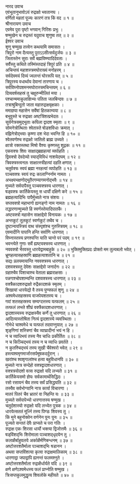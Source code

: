 नारद उवाच  
एवंभूतानुभावोऽयं रुद्राक्षो भवतानघ ।  
वर्णितो महतां पूज्यः कारणं तत्र किं वद ॥ १ ॥  
श्रीनारायण उवाच  
एवमेव पुरा पृष्टो भगवान् गिरिशः प्रभुः ।  
षण्मुखेन च रुद्रस्तं यदुवाच शृणुष्व तत् ॥ २ ॥  
ईश्वर उवाच  
शृणु षण्मुख तत्त्वेन कथयामि समासतः ।  
त्रिपुरो नाम दैत्यस्तु पुराऽऽसीत्सर्वदुर्जयः ॥ ३ ॥  
जितास्तेन सुराः सर्वे बह्मविष्ण्वादिदेवताः ।  
सर्वैस्तु कथिते तस्मिंस्तदाहं त्रिपुरं प्रति ॥ ४ ॥  
अचिन्तयं महाशस्त्रमघोराख्यं मनोहरम् ।  
सर्वदेवमयं दिव्यं ज्वलन्तं घोररूपि यत् ॥ ५ ॥  
त्रिपुरस्य वधार्थाय देवानां तारणाय च ।  
सर्वविघ्नोपशमनमघोरास्त्रमचिन्तयम् ॥ ६ ॥  
दिव्यवर्षसहस्रं तु चक्षुरुन्मीलितं मया ।  
पश्चान्ममाकुलाक्षिभ्यः पतिता जलबिन्दवः ॥ ७ ॥  
तत्राश्रुबिन्दुतो जाता महारुद्राक्षवृक्षकाः ।  
ममाज्ञया महासेन सर्वेषां हितकाम्यया ॥ ८ ॥  
बभूवुस्ते च रुद्राक्षा अष्टत्रिंशत्प्रभेदतः ।  
सूर्यनेत्रसमुद्‌भूताः कपिला द्वादश स्मृताः ॥ ९ ॥  
सोमनेत्रोत्थिताः श्वेतास्ते षोडशविधाः क्रमात् ।  
वह्निनेत्रोद्भवाः कृष्णा दश भेदा भवन्ति हि ॥ १० ॥  
श्वेतवर्णश्च रुद्राक्षो जातितो ब्राह्म उच्यते ।  
क्षात्रो रक्तस्तथा मिश्रो वैश्यः कृष्णस्तु शूद्रकः ॥ ११ ॥  
एकवक्त्रः शिवः साक्षाद्ब्रह्महत्यां व्यपोहति ।  
द्विवक्त्रो देवदेव्यो स्याद्‌विविधं नाशयेदघम् ॥ १२ ॥  
त्रिवक्त्रस्त्वनलः साक्षात्स्त्रीहत्यां दहति क्षणात् ।  
चतुर्वक्त्रः स्वयं ब्रह्मा नरहत्यां व्यपोहति ॥ १३ ॥  
पञ्चवक्त्रः स्वयं रुद्रः कालाग्निर्नाम नामतः ।  
अभक्ष्यभक्षणोद्‌भूतैरगम्यागमनोद्भवैः ॥ १४ ॥  
मुच्यते सर्वपापैस्तु पञ्चवक्त्रस्य धारणात् ।  
षड्वक्त्रः कार्तिकेयस्तु स धार्यो दक्षिणे करे ॥ १५ ॥  
ब्रह्महत्यादिभिः पापैर्मुच्यते नात्र संशयः ।  
सप्तवक्त्रो महाभागो ह्यनङ्‌गो नाम नामतः ॥ १६ ॥  
तद्धारणान्मुच्यते हि स्वर्णस्तेयादिपातकैः ।  
अष्टवक्त्रो महासेन साक्षाद्देवो विनायकः ॥ १७ ॥  
अन्तकूटं तूलकूटं स्वर्णकूटं तथैव च ।  
दुष्टान्वयस्त्रियं वाथ संस्पृशंश्च गुरुस्त्रियम् ॥ १८ ॥  
एवमादीनि पापानि हन्ति सर्वाणि धारणात् ।  
विघ्नास्तस्य प्रणश्यन्ति याति चान्ते परं पदम् ॥ १९ ॥  
भवन्त्येते गुणाः सर्वे ह्यष्टवक्त्रस्य धारणात् ।  
नववक्त्रो भैरवस्तु धारयेद्वामबाहुके ॥ २० ॥
भुक्तिमुक्तिप्रदः प्रोक्तो मम तुल्यबलो भवेत् ।  
भ्रूणहत्यासहस्राणि ब्रह्महत्याशतानि च ॥ २१ ॥  
सद्यः प्रलयमायान्ति नववक्त्रस्य धारणात् ।  
दशवक्त्रस्तु देवेशः साक्षाद्देवो जनार्दनः ॥ २२ ॥  
ग्रहाश्चैव पिशाचाश्च वेताला ब्रह्मराक्षसाः ।  
पन्नगाश्चोपशाम्यन्ति दशवक्त्रस्य धारणात् ॥ २३ ॥  
वक्त्रैकादशरुद्राक्षो रुद्रैकादशकं स्मृतम् ।  
शिखायां धारयेद्यो वै तस्य पुण्यफलं शृणु ॥ २४ ॥  
अश्वमेधसहस्रस्य वाजपेयशतस्य च ।  
गवां शतसहस्रस्य सम्यग्दत्तस्य यत्फलम् ॥ २५ ॥  
तत्फलं लभते शीघ्रं वक्त्रैकादशधारणात् ।  
द्वादशास्यस्य रुद्राक्षस्यैव कर्णे तु धारणात् ॥ २६ ॥  
आदित्यास्तोषिता नित्यं द्वादशास्ये व्यवस्थिताः ।  
गोभेधे चाश्वमेधे च यत्फलं तदवाप्नुयात् ॥ २७ ॥  
शृङ्‌गिणां शस्त्रिणां चैव व्याघ्रादीनां भयं न हि ।  
न च व्याधिभयं तस्य नैव चाधिः प्रकीर्तितः ॥ २८ ॥  
न च किञ्चिद्भयं तस्य न च व्याधिः प्रवर्तते ।  
न कुतश्चिद्भयं तस्य सुखी चैवेश्वरो भवेत् ॥ २९ ॥  
हस्त्यश्वमृगमार्जारसर्पमूषकदर्दुरान् ।  
खरांश्च श्वशृगालांश्च हत्वा बहुविधानपि ॥ ३० ॥  
मुच्यते नात्र सन्देहो वक्त्रद्वादशधारणात् ।  
वक्त्रत्रयोदशो वत्स रुद्राक्षो यदि लभ्यते ॥ ३१ ॥  
कार्तिकेयसमो ज्ञेयः सर्वकामार्थसिद्धिदः ।  
रसो रसायनं चैव तस्य सर्वं प्रसिद्ध्यति ॥ ३२ ॥  
तस्यैव सर्वभोग्यानि नात्र कार्या विचारणा ।  
मातरं पितरं चैव भ्रातरं वा निहन्ति यः ॥ ३३ ॥  
मुच्यते सर्वपापेभ्यो धारणात्तस्य षण्मुख ।  
चतुर्दशास्यो रुद्राक्षो यदि लभ्येत पुत्रक ॥ ३४ ॥  
धारयेत्सततं मूर्ध्नि तस्य पिण्डः शिवस्य तु ।  
किं मुने बहुनोक्तेन वर्णनेन पुनः पुनः ॥ ३५ ॥  
पूज्यते सन्ततं देवैः प्राप्यते च परा गतिः ।  
रुद्राक्ष एकः शिरसा धार्यो भक्त्या द्विजोत्तमैः ॥ ३६ ॥  
षड्‌विंशद्‌भिः शिरोमाला पञ्चाशद्‌धृदयेन तु ।  
कलाक्षैर्बाहुवलये अर्काक्षैर्मणिबन्धनम् ॥ ३७ ॥  
अष्टोत्तरशतैर्माला पञ्चाशद्‌भिः षडानन ।  
अथवा सप्तविंशत्या कृत्वा रुद्राक्षमालिकाम् ॥ ३८ ॥  
धारणाद्वा जपाद्वापि ह्यनन्तं फलमश्नुते ।  
अष्टोत्तरशतैर्माला रुद्राक्षैर्धार्यते यदि ॥ ३९ ॥  
क्षणे क्षणेऽश्वमेधस्य फलं प्राप्नोति षण्मुख ।  
त्रिःसप्तकुलमुद्धृत्य शिवलोके महीयते ॥ ४० ॥
